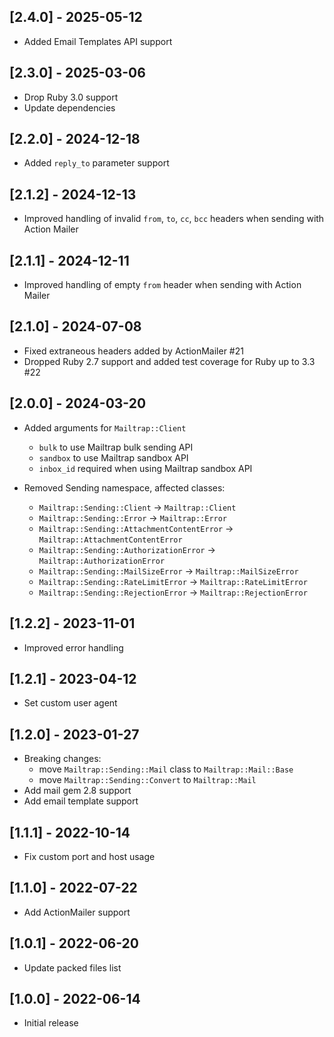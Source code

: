 ## [2.4.0] - 2025-05-12

- Added Email Templates API support

## [2.3.0] - 2025-03-06

- Drop Ruby 3.0 support
- Update dependencies

## [2.2.0] - 2024-12-18

- Added `reply_to` parameter support

## [2.1.2] - 2024-12-13

- Improved handling of invalid `from`, `to`, `cc`, `bcc` headers when sending
  with Action Mailer

## [2.1.1] - 2024-12-11

- Improved handling of empty `from` header when sending with Action Mailer

## [2.1.0] - 2024-07-08

- Fixed extraneous headers added by ActionMailer #21
- Dropped Ruby 2.7 support and added test coverage for Ruby up to 3.3 #22

## [2.0.0] - 2024-03-20

- Added arguments for `Mailtrap::Client`
  - `bulk` to use Mailtrap bulk sending API
  - `sandbox` to use Mailtrap sandbox API
  - `inbox_id` required when using Mailtrap sandbox API

- Removed Sending namespace, affected classes:
  - `Mailtrap::Sending::Client` -> `Mailtrap::Client`
  - `Mailtrap::Sending::Error` -> `Mailtrap::Error`
  - `Mailtrap::Sending::AttachmentContentError` -> `Mailtrap::AttachmentContentError`
  - `Mailtrap::Sending::AuthorizationError` -> `Mailtrap::AuthorizationError`
  - `Mailtrap::Sending::MailSizeError` -> `Mailtrap::MailSizeError`
  - `Mailtrap::Sending::RateLimitError` -> `Mailtrap::RateLimitError`
  - `Mailtrap::Sending::RejectionError` -> `Mailtrap::RejectionError`

## [1.2.2] - 2023-11-01

- Improved error handling

## [1.2.1] - 2023-04-12

- Set custom user agent

## [1.2.0] - 2023-01-27

- Breaking changes:
  - move `Mailtrap::Sending::Mail` class to `Mailtrap::Mail::Base`
  - move `Mailtrap::Sending::Convert` to `Mailtrap::Mail`
- Add mail gem 2.8 support
- Add email template support

## [1.1.1] - 2022-10-14

- Fix custom port and host usage

## [1.1.0] - 2022-07-22

- Add ActionMailer support

## [1.0.1] - 2022-06-20

- Update packed files list

## [1.0.0] - 2022-06-14

- Initial release
